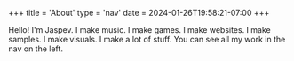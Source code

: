 +++
title = 'About'
type = 'nav'
date = 2024-01-26T19:58:21-07:00
+++

Hello! I'm Jaspev. I make music. I make games. I make websites. I make samples. I make visuals. I make a lot of stuff. You can see all my work in the nav on the left.